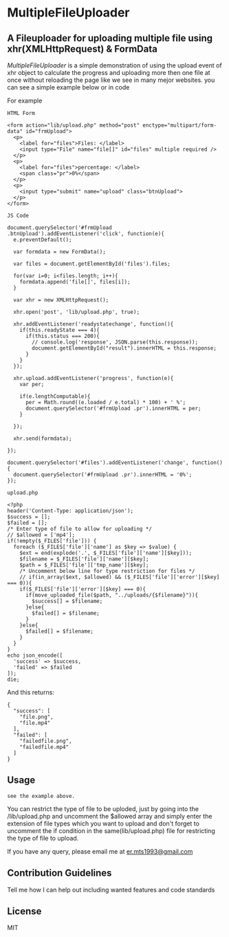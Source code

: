 # MultipleFileUploader

## A Fileuploader for uploading multiple file using xhr(XMLHttpRequest) & FormData

_MultipleFileUploader_ is a simple demonstration of using the upload event of xhr object to calculate the progress and uploading more then one file at once without reloading the page like we see in many mejor websites. you can see a simple example below or in code

For example

    HTML Form
    
    <form action="lib/upload.php" method="post" enctype="multipart/form-data" id="frmUpload">
      <p>
        <label for="files">Files: </label>
        <input type="File" name="file[]" id="files" multiple required />
      </p>
      <p>
        <label for="files">percentage: </label>
        <span class="pr">0%</span>
      </p>
      <p>
        <input type="submit" name="upload" class="btnUpload">
      </p>
    </form>
    
    JS Code
    
    document.querySelector('#frmUpload .btnUpload').addEventListener('click', function(e){
      e.preventDefault();

      var formdata = new FormData();

      var files = document.getElementById('files').files;

      for(var i=0; i<files.length; i++){
        formdata.append('file[]', files[i]);
      }

      var xhr = new XMLHttpRequest();

      xhr.open('post', 'lib/upload.php', true);

      xhr.addEventListener('readystatechange', function(){
        if(this.readyState === 4){
          if(this.status === 200){
            // console.log('response', JSON.parse(this.response));
            document.getElementById("result").innerHTML = this.response;
          }
        }
      });

      xhr.upload.addEventListener('progress', function(e){
        var per;

        if(e.lengthComputable){
          per = Math.round((e.loaded / e.total) * 100) + ' %';
          document.querySelector('#frmUpload .pr').innerHTML = per;
        }

      });

      xhr.send(formdata);

    });

    document.querySelector('#files').addEventListener('change', function(){
      document.querySelector('#frmUpload .pr').innerHTML = '0%';
    });
    
    upload.php
    
    <?php
    header('Content-Type: application/json');
    $success = [];
    $failed = [];
    /* Enter type of file to allow for uploading */
    // $allowed = ['mp4'];
    if(!empty($_FILES['file'])) {
      foreach ($_FILES['file']['name'] as $key => $value) {
        $ext = end(explode('.', $_FILES['file']['name'][$key]));
        $filename = $_FILES['file']['name'][$key];
        $path = $_FILES['file']['tmp_name'][$key];
        /* Uncomment below line for type restriction for files */
        // if(in_array($ext, $allowed) && ($_FILES['file']['error'][$key] === 0)){
        if($_FILES['file']['error'][$key] === 0){
          if(move_uploaded_file($path, "../uploads/{$filename}")){
            $success[] = $filename;
          }else{
            $failed[] = $filename;
          }
        }else{
          $failed[] = $filename;
        }
      }
    }
    echo json_encode([
      'success' => $success,
      'failed' => $failed
    ]);
    die;
    
And this returns:
    
    {
      "success": [
        "file.png",
        "file.mp4"
      ],
      "failed": [
        "failedfile.png",
        "failedfile.mp4"
      ]
    }


## Usage

    see the example above.
    
   You can restrict the type of file to be uploded, just by going into the /lib/upload.php and uncomment the $allowed array and simply enter the extension of file types which you want to upload and don't forget to uncomment the if condition in the same(lib/upload.php) file for restricting the type of file to upload.
   
   If you have any query, please email me at er.mts1993@gmail.com

## Contribution Guidelines
Tell me how I can help out including wanted features and code standards

## License
MIT
